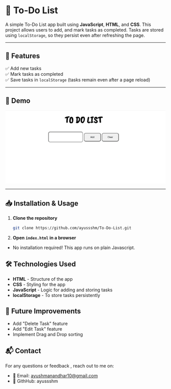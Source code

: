 # 📝 To-Do List

A simple To-Do List app built using **JavaScript**, **HTML**, and **CSS**. This project allows users to add, and mark tasks as completed. Tasks are stored using `localStorage`, so they persist even after refreshing the page.

---

## 🚀 Features
✅ Add new tasks  
✅ Mark tasks as completed  
✅ Save tasks in `localStorage` (tasks remain even after a page reload)  

---

## 🎥 Demo  
![To-Do List Preview](demo.gif)  

---

## 📥 Installation & Usage
1. **Clone the repository**  
   ```sh
   git clone https://github.com/ayussshm/To-Do-List.git
2. **Open `index.html` in a browser**
- No installation required! This app runs on plain Javascript.

## 🛠️ Technologies Used
- **HTML** - Structure of the app  
- **CSS** - Styling for the app  
- **JavaScript** - Logic for adding and storing tasks  
- **localStorage** - To store tasks persistently  

## 🔮 Future Improvements
- Add "Delete Task" feature
- Add "Edit Task" feature
- Implement Drag and Drop sorting

## 📬 Contact
For any questions or feedback , reach out to me on:
- 📧 Email: ayushmanandhar10@gmail.com
- 🐙 GithHub: ayussshm

